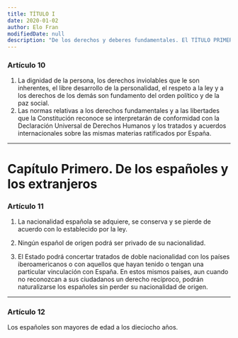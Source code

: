 ```yaml
---
title: TÍTULO I
date: 2020-01-02
author: Elo Fran
modifiedDate: null
description: "De los derechos y deberes fundamentales. El TÍTULO PRIMERO Comprende los artículos del 10 al 55"
---
```


### Artículo 10
1. La dignidad de la persona, los derechos inviolables que le son inherentes, el libre desarrollo de la personalidad, el respeto a la ley y a los derechos de los demás son fundamento del orden político y de la paz social.
2. Las normas relativas a los derechos fundamentales y a las libertades que la Constitución reconoce se interpretarán de conformidad con la Declaración Universal de Derechos Humanos y los tratados y acuerdos internacionales sobre las mismas materias ratificados por España.
---

# Capítulo Primero. De los españoles y los extranjeros


### Artículo 11
1. La nacionalidad española se adquiere, se conserva y se pierde de acuerdo con lo establecido por la ley.

2. Ningún español de origen podrá ser privado de su nacionalidad.

3. El Estado podrá concertar tratados de doble nacionalidad con los países iberoamericanos o con aquellos que hayan tenido o tengan una particular vinculación con España. En estos mismos países, aun cuando no reconozcan a sus ciudadanos un derecho recíproco, podrán naturalizarse los españoles sin perder su nacionalidad de origen.

---

### Artículo 12
Los españoles son mayores de edad a los dieciocho años.


